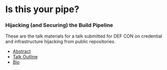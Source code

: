 Is this your pipe?
==================

### Hijacking (and Securing) the Build Pipeline

These are the talk materials for a talk submitted for DEF CON on credential and infrastructure hijacking from public repositories.

* [Abstract](cfp-form.md#abstract)
* [Talk Outline](talk-outline.md)
* [Bio](cfp-form.md#speaker-bio)
